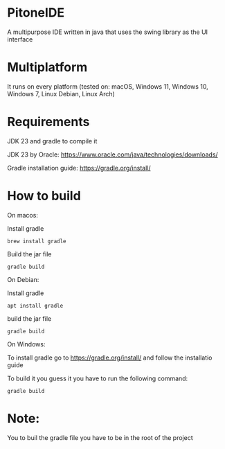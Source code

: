 # PitoneIDE
A multipurpose IDE written in java that uses the swing library as the UI interface

# Multiplatform
It runs on every platform (tested on: macOS, Windows 11, Windows 10, Windows 7, Linux Debian, Linux Arch)

# Requirements
JDK 23 and gradle to compile it

JDK 23 by Oracle:
https://www.oracle.com/java/technologies/downloads/

Gradle installation guide:
https://gradle.org/install/

# How to build

On macos:

Install gradle
```
brew install gradle
```
Build the jar file

```
gradle build
```

On Debian:

Install gradle

```
apt install gradle
```
build the jar file

```
gradle build
```

On Windows:

To install gradle go to https://gradle.org/install/ and follow the installatio guide

To build it you guess it you have to run the following command:

```
gradle build
```

# Note:
You to buil the gradle file you have to be in the root of the project
